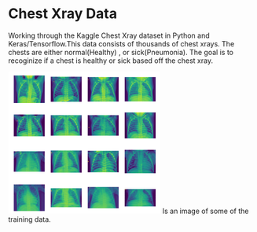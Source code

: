 # Chest Xray Data
Working through the Kaggle Chest Xray dataset in Python and Keras/Tensorflow.This data consists of thousands of chest xrays. The chests are either normal(Healthy) , or sick(Pneumonia). The goal is to recoginize if a chest is healthy or sick based off the chest xray.

![What is this](images/xray1.png)
Is an image of some of the training data.
